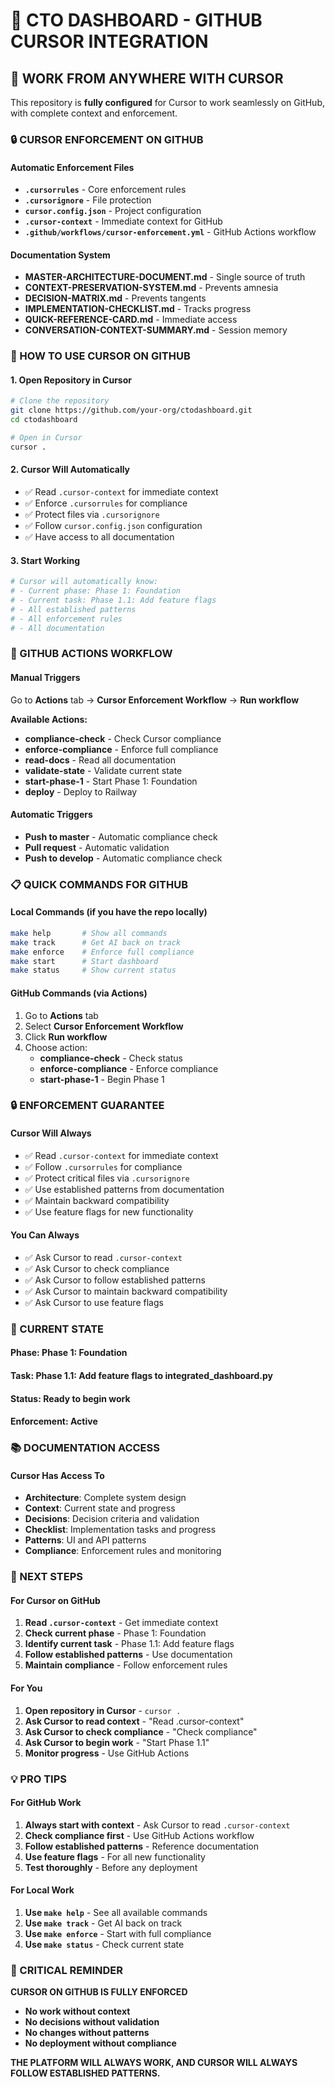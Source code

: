 # 🚀 CTO DASHBOARD - GITHUB CURSOR INTEGRATION

## 🎯 **WORK FROM ANYWHERE WITH CURSOR**

This repository is **fully configured** for Cursor to work seamlessly on GitHub, with complete context and enforcement.

### **🔒 CURSOR ENFORCEMENT ON GITHUB**

#### **Automatic Enforcement Files**
- **`.cursorrules`** - Core enforcement rules
- **`.cursorignore`** - File protection
- **`cursor.config.json`** - Project configuration
- **`.cursor-context`** - Immediate context for GitHub
- **`.github/workflows/cursor-enforcement.yml`** - GitHub Actions workflow

#### **Documentation System**
- **MASTER-ARCHITECTURE-DOCUMENT.md** - Single source of truth
- **CONTEXT-PRESERVATION-SYSTEM.md** - Prevents amnesia
- **DECISION-MATRIX.md** - Prevents tangents
- **IMPLEMENTATION-CHECKLIST.md** - Tracks progress
- **QUICK-REFERENCE-CARD.md** - Immediate access
- **CONVERSATION-CONTEXT-SUMMARY.md** - Session memory

### **🚀 HOW TO USE CURSOR ON GITHUB**

#### **1. Open Repository in Cursor**
```bash
# Clone the repository
git clone https://github.com/your-org/ctodashboard.git
cd ctodashboard

# Open in Cursor
cursor .
```

#### **2. Cursor Will Automatically**
- ✅ Read `.cursor-context` for immediate context
- ✅ Enforce `.cursorrules` for compliance
- ✅ Protect files via `.cursorignore`
- ✅ Follow `cursor.config.json` configuration
- ✅ Have access to all documentation

#### **3. Start Working**
```bash
# Cursor will automatically know:
# - Current phase: Phase 1: Foundation
# - Current task: Phase 1.1: Add feature flags
# - All established patterns
# - All enforcement rules
# - All documentation
```

### **🎯 GITHUB ACTIONS WORKFLOW**

#### **Manual Triggers**
Go to **Actions** tab → **Cursor Enforcement Workflow** → **Run workflow**

**Available Actions:**
- **compliance-check** - Check Cursor compliance
- **enforce-compliance** - Enforce full compliance
- **read-docs** - Read all documentation
- **validate-state** - Validate current state
- **start-phase-1** - Start Phase 1: Foundation
- **deploy** - Deploy to Railway

#### **Automatic Triggers**
- **Push to master** - Automatic compliance check
- **Pull request** - Automatic validation
- **Push to develop** - Automatic compliance check

### **📋 QUICK COMMANDS FOR GITHUB**

#### **Local Commands (if you have the repo locally)**
```bash
make help       # Show all commands
make track      # Get AI back on track
make enforce    # Enforce full compliance
make start      # Start dashboard
make status     # Show current status
```

#### **GitHub Commands (via Actions)**
1. Go to **Actions** tab
2. Select **Cursor Enforcement Workflow**
3. Click **Run workflow**
4. Choose action:
   - **compliance-check** - Check status
   - **enforce-compliance** - Enforce compliance
   - **start-phase-1** - Begin Phase 1

### **🔒 ENFORCEMENT GUARANTEE**

#### **Cursor Will Always**
- ✅ Read `.cursor-context` for immediate context
- ✅ Follow `.cursorrules` for compliance
- ✅ Protect critical files via `.cursorignore`
- ✅ Use established patterns from documentation
- ✅ Maintain backward compatibility
- ✅ Use feature flags for new functionality

#### **You Can Always**
- ✅ Ask Cursor to read `.cursor-context`
- ✅ Ask Cursor to check compliance
- ✅ Ask Cursor to follow established patterns
- ✅ Ask Cursor to maintain backward compatibility
- ✅ Ask Cursor to use feature flags

### **🎯 CURRENT STATE**

#### **Phase**: Phase 1: Foundation
#### **Task**: Phase 1.1: Add feature flags to integrated_dashboard.py
#### **Status**: Ready to begin work
#### **Enforcement**: Active

### **📚 DOCUMENTATION ACCESS**

#### **Cursor Has Access To**
- **Architecture**: Complete system design
- **Context**: Current state and progress
- **Decisions**: Decision criteria and validation
- **Checklist**: Implementation tasks and progress
- **Patterns**: UI and API patterns
- **Compliance**: Enforcement rules and monitoring

### **🚀 NEXT STEPS**

#### **For Cursor on GitHub**
1. **Read `.cursor-context`** - Get immediate context
2. **Check current phase** - Phase 1: Foundation
3. **Identify current task** - Phase 1.1: Add feature flags
4. **Follow established patterns** - Use documentation
5. **Maintain compliance** - Follow enforcement rules

#### **For You**
1. **Open repository in Cursor** - `cursor .`
2. **Ask Cursor to read context** - "Read .cursor-context"
3. **Ask Cursor to check compliance** - "Check compliance"
4. **Ask Cursor to begin work** - "Start Phase 1.1"
5. **Monitor progress** - Use GitHub Actions

### **💡 PRO TIPS**

#### **For GitHub Work**
1. **Always start with context** - Ask Cursor to read `.cursor-context`
2. **Check compliance first** - Use GitHub Actions workflow
3. **Follow established patterns** - Reference documentation
4. **Use feature flags** - For all new functionality
5. **Test thoroughly** - Before any deployment

#### **For Local Work**
1. **Use `make help`** - See all available commands
2. **Use `make track`** - Get AI back on track
3. **Use `make enforce`** - Start with full compliance
4. **Use `make status`** - Check current state

### **🚨 CRITICAL REMINDER**

**CURSOR ON GITHUB IS FULLY ENFORCED**

- **No work without context**
- **No decisions without validation**
- **No changes without patterns**
- **No deployment without compliance**

**THE PLATFORM WILL ALWAYS WORK, AND CURSOR WILL ALWAYS FOLLOW ESTABLISHED PATTERNS.**
